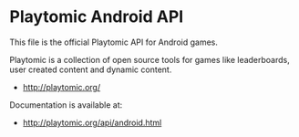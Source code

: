 # Playtomic Android API

This file is the official Playtomic API for Android games.

Playtomic is a collection of open source tools for games
like leaderboards, user created content and dynamic content.

  - http://playtomic.org/

Documentation is available at:

  - http://playtomic.org/api/android.html